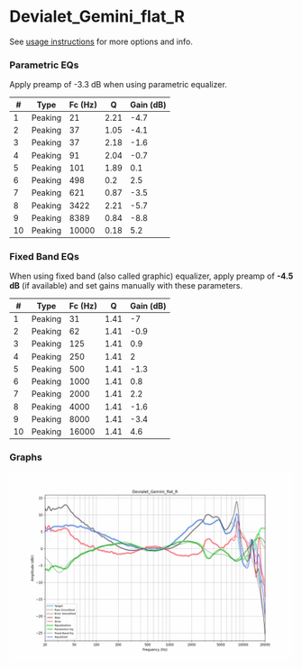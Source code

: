 # Devialet_Gemini_flat_R
See [usage instructions](https://github.com/jaakkopasanen/AutoEq#usage) for more options and info.

### Parametric EQs
Apply preamp of -3.3 dB when using parametric equalizer.

|   # | Type    |   Fc (Hz) |    Q |   Gain (dB) |
|-----|---------|-----------|------|-------------|
|   1 | Peaking |        21 | 2.21 |        -4.7 |
|   2 | Peaking |        37 | 1.05 |        -4.1 |
|   3 | Peaking |        37 | 2.18 |        -1.6 |
|   4 | Peaking |        91 | 2.04 |        -0.7 |
|   5 | Peaking |       101 | 1.89 |         0.1 |
|   6 | Peaking |       498 | 0.2  |         2.5 |
|   7 | Peaking |       621 | 0.87 |        -3.5 |
|   8 | Peaking |      3422 | 2.21 |        -5.7 |
|   9 | Peaking |      8389 | 0.84 |        -8.8 |
|  10 | Peaking |     10000 | 0.18 |         5.2 |

### Fixed Band EQs
When using fixed band (also called graphic) equalizer, apply preamp of **-4.5 dB** (if available) and set gains manually with these parameters.

|   # | Type    |   Fc (Hz) |    Q |   Gain (dB) |
|-----|---------|-----------|------|-------------|
|   1 | Peaking |        31 | 1.41 |        -7   |
|   2 | Peaking |        62 | 1.41 |        -0.9 |
|   3 | Peaking |       125 | 1.41 |         0.9 |
|   4 | Peaking |       250 | 1.41 |         2   |
|   5 | Peaking |       500 | 1.41 |        -1.3 |
|   6 | Peaking |      1000 | 1.41 |         0.8 |
|   7 | Peaking |      2000 | 1.41 |         2.2 |
|   8 | Peaking |      4000 | 1.41 |        -1.6 |
|   9 | Peaking |      8000 | 1.41 |        -3.4 |
|  10 | Peaking |     16000 | 1.41 |         4.6 |

### Graphs
![](./Devialet_Gemini_flat_R.png)
